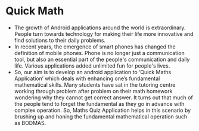 # Quick Math
- The growth of Android applications around the world is extraordinary. People turn towards technology for making their life more innovative and find solutions to their daily problems.
- In recent years, the emergence of smart phones has changed the definition of mobile phones. Phone is no longer just a communication tool, but also an essential part of the people's communication and daily life. Various applications added unlimited fun for people's lives. 
- So, our aim is to develop an android application to ‘Quick Maths Application’ which deals with enhancing one’s fundamental mathematical skills. Many students have sat in the tutoring centre working through problem after problem on their math homework wondering why they cannot get correct answer. It turns out that much of the people tend to forget the fundamental as they go in advance with complex operation. So, Maths Quiz Application helps in this scenario by brushing up and honing the fundamental mathematical operation such as BODMAS.
